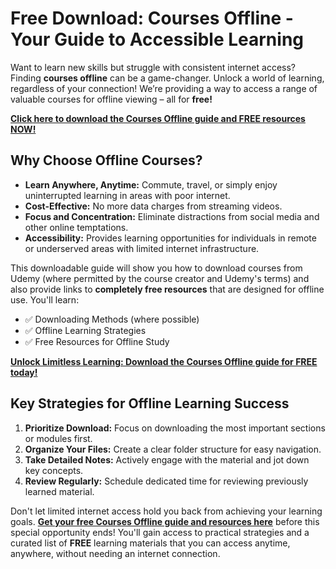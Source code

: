 # Free Download: Courses Offline - Your Guide to Accessible Learning

Want to learn new skills but struggle with consistent internet access? Finding **courses offline** can be a game-changer. Unlock a world of learning, regardless of your connection! We’re providing a way to access a range of valuable courses for offline viewing – all for **free!**

[**Click here to download the Courses Offline guide and FREE resources NOW!**](https://udemywork.com/courses-offline)

## Why Choose Offline Courses?

*   **Learn Anywhere, Anytime:** Commute, travel, or simply enjoy uninterrupted learning in areas with poor internet.
*   **Cost-Effective:** No more data charges from streaming videos.
*   **Focus and Concentration:** Eliminate distractions from social media and other online temptations.
*   **Accessibility:** Provides learning opportunities for individuals in remote or underserved areas with limited internet infrastructure.

This downloadable guide will show you how to download courses from Udemy (where permitted by the course creator and Udemy's terms) and also provide links to **completely free resources** that are designed for offline use. You'll learn:

*   ✅ Downloading Methods (where possible)
*   ✅ Offline Learning Strategies
*   ✅ Free Resources for Offline Study

[**Unlock Limitless Learning: Download the Courses Offline guide for FREE today!**](https://udemywork.com/courses-offline)

## Key Strategies for Offline Learning Success

1.  **Prioritize Download:** Focus on downloading the most important sections or modules first.
2.  **Organize Your Files:** Create a clear folder structure for easy navigation.
3.  **Take Detailed Notes:** Actively engage with the material and jot down key concepts.
4.  **Review Regularly:** Schedule dedicated time for reviewing previously learned material.

Don't let limited internet access hold you back from achieving your learning goals. **[Get your free Courses Offline guide and resources here](https://udemywork.com/courses-offline)** before this special opportunity ends! You'll gain access to practical strategies and a curated list of **FREE** learning materials that you can access anytime, anywhere, without needing an internet connection.
